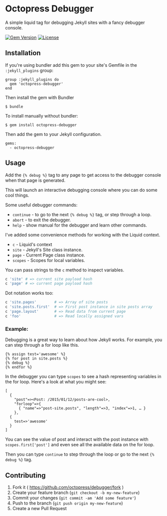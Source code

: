 # Octopress Debugger

A simple liquid tag for debugging Jekyll sites with a fancy debugger console.

[![Gem Version](http://img.shields.io/gem/v/octopress-debugger.svg)](https://rubygems.org/gems/octopress-debugger)
[![License](http://img.shields.io/:license-mit-blue.svg)](http://octopress.mit-license.org)

## Installation

If you're using bundler add this gem to your site's Gemfile in the `:jekyll_plugins` group:

    group :jekyll_plugins do
      gem 'octopress-debugger'
    end

Then install the gem with Bundler

    $ bundle

To install manually without bundler:

    $ gem install octopress-debugger

Then add the gem to your Jekyll configuration.

    gems:
      - octopress-debugger

## Usage

Add the `{% debug %}` tag to any page to get access to the debugger console when that page is generated.

This will launch an interactive debugging console where you can do some cool things.

Some useful debugger commands:

- `continue` - to go to the next `{% debug %}` tag, or step through a loop.
- `abort` - to exit the debugger.
- `help` - show manual for the debugger and learn other commands.

I've added some convenience methods for working with the Liquid context.

- `c` - Liquid's context
- `site` - Jekyll's Site class instance.
- `page` - Current Page class instance.
- `scopes` - Scopes for local variables.

You can pass strings to the `c` method to inspect variables.

```ruby
c 'site' # => current site payload hash
c 'page' # => current page payload hash
```

Dot notation works too:

```ruby
c 'site.pages'        # => Array of site posts
c 'site.posts.first'  # => First post instance in site posts array
c 'page.layout'       # => Read data from current page
c 'foo'               # => Read locally assigned vars
```

### Example:

Debugging is a great way to learn about how Jekyll works. For example, you can step through a for loop like this.

```
{% assign test='awesome' %}
{% for post in site.posts %}
{% debug %}
{% endfor %}
```

In the debugger you can type `scopes` to see a hash representing variables in the for loop. Here's a look at what you might see:

```
[
  {
    "post"=><Post: /2015/01/12/posts-are-cool>,
    "forloop"=>{
      { "name"=>"post-site.posts", "length"=>3, "index"=>1, … }
    },
  {
    test=>'awesome'
  }
]
```

You can see the value of post and interact with the post instance with `scopes.first['post']` and even see all the available data on
the for loop. 

Then you can type `continue` to step through the loop or go to the next `{% debug %}` tag.

## Contributing

1. Fork it ( https://github.com/octopress/debugger/fork )
2. Create your feature branch (`git checkout -b my-new-feature`)
3. Commit your changes (`git commit -am 'Add some feature'`)
4. Push to the branch (`git push origin my-new-feature`)
5. Create a new Pull Request
